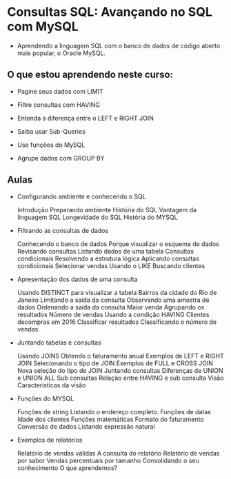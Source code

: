 # Consultas SQL: Avançando no SQL com MySQL

+ Aprendendo a linguagem SQL com o banco de dados de código aberto mais popular, o Oracle MySQL.

## O que estou aprendendo neste curso:

+ Pagine seus dados com LIMIT

+ Filtre consultas com HAVING

+ Entenda a diferença entre o LEFT e RIGHT JOIN

+ Saiba usar Sub-Queries

+ Use funções do MySQL

+ Agrupe dados com GROUP BY

## Aulas

+ Configurando ambiente e conhecendo o SQL

    Introdução
    Preparando ambiente
    História do SQL
    Vantagem da linguagem SQL
    Longevidade do SQL
    História do MYSQL

+ Filtrando as consultas de dados

    Conhecendo o banco de dados
    Porque visualizar o esquema de dados
    Revisando consultas
    Listando dados de uma tabela
    Consultas condicionais
    Resolvendo a estrutura lógica
    Aplicando consultas condicionais
    Selecionar vendas
    Usando o LIKE
    Buscando clientes

+ Apresentação dos dados de uma consulta

    Usando DISTINCT para visualizar a tabela
    Bairros da cidade do Rio de Janeiro
    Limitando a saída da consulta
    Observando uma amostra de dados
    Ordenando a saída da consulta
    Maior venda
    Agrupando os resultados
    Número de vendas
    Usando a condição HAVING
    Clientes decompras em 2016
    Classificar resultados
    Classificando o número de vendas

+ Juntando tabelas e consultas

    Usando JOINS
    Obtendo o faturamento anual
    Exemplos de LEFT e RIGHT JOIN
    Selecionando o tipo de JOIN
    Exemplos de FULL e CROSS JOIN
    Nova seleção do tipo de JOIN
    Juntando consultas
    Diferenças de UNION e UNION ALL
    Sub consultas
    Relação entre HAVING e sub consulta
    Visão
    Características da visão

+ Funções do MYSQL

    Funções de string
    Listando o endereço completo.
    Funções de datas
    Idade dos clientes
    Funções matemáticas
    Formato do faturamento
    Conversão de dados
    Listando expressão natural

+ Exemplos de relatórios

    Relatório de vendas válidas
    A consulta do relatório
    Relatório de vendas por sabor
    Vendas percentuais por tamanho
    Consolidando o seu conhecimento
    O que aprendemos?
